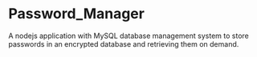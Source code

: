 # Password_Manager
A nodejs application with MySQL database management system to store passwords in an encrypted database and retrieving them on demand.
